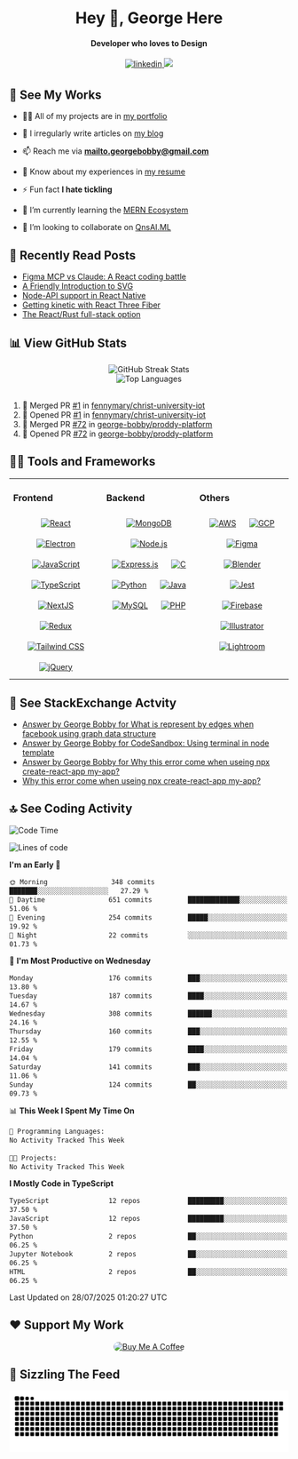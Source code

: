 <h1 align="center">Hey 👋, George Here</h1>  
<h4 align="center">Developer who loves to Design</h4>  
 
<div align="center">
<a href="https://linkedin.com/in/george-bobby" target="_blank">
<img src=https://img.shields.io/badge/linkedin-%231E77B5.svg?&style=for-the-badge&logo=linkedin&logoColor=white alt=linkedin style="margin-bottom: 5px;" />
</a>
<a href="https://github.com/george-bobby" target="_blank">
<img src=https://komarev.com/ghpvc/?username=george-bobby&style=for-the-badge&color=blueviolet&label=GITHUB+VISITORS />
</a>
</div>

## 💼 See My Works 
  
- 👨‍💻 All of my projects are in [my portfolio](https://georgebobby.me/)  
  
- 📝 I irregularly write articles on [my blog](https://georgebobby.hashnode.dev/)  
  
- 📫 Reach me via **mailto.georgebobby@gmail.com**  
  
- 📄 Know about my experiences in [my resume](https://drive.google.com/file/d/1aK68o05lFY738pd95BWMpOxGIOVposaR/view?usp=drive_link)  
  
- ⚡ Fun fact **I hate tickling**
  
- 🌱 I’m currently learning the [MERN Ecosystem](https://www.mongodb.com/mern-stack)
  
- 👯 I’m looking to collaborate on [QnsAI.ML](https://qnsai.vercel.app/)

## 📝 Recently Read Posts

<!-- BLOG-POST-LIST:START -->
- [Figma MCP vs Claude: A React coding battle](https://react.statuscode.com/issues/437)
- [A Friendly Introduction to SVG](https://www.joshwcomeau.com/svg/friendly-introduction-to-svg/)
- [Node-API support in React Native](https://react.statuscode.com/issues/436)
- [Getting kinetic with React Three Fiber](https://react.statuscode.com/issues/435)
- [The React/Rust full-stack option](https://react.statuscode.com/issues/434)
<!-- BLOG-POST-LIST:END -->

## 📊 View GitHub Stats

<div align="center">
  <img src="https://github-readme-streak-stats.herokuapp.com/?user=george-bobby&theme=dark&hide_border=false" alt="GitHub Streak Stats">
  <br>
  <img src="https://github-readme-stats.vercel.app/api/top-langs/?username=george-bobby&theme=dark&hide_border=false&include_all_commits=true&count_private=true&layout=compact" alt="Top Languages">
</div>

<br/>

<!--START_SECTION:activity-->
1. 🎉 Merged PR [#1](https://github.com/fennymary/christ-university-iot/pull/1) in [fennymary/christ-university-iot](https://github.com/fennymary/christ-university-iot)
2. 💪 Opened PR [#1](https://github.com/fennymary/christ-university-iot/pull/1) in [fennymary/christ-university-iot](https://github.com/fennymary/christ-university-iot)
3. 🎉 Merged PR [#72](https://github.com/george-bobby/proddy-platform/pull/72) in [george-bobby/proddy-platform](https://github.com/george-bobby/proddy-platform)
4. 💪 Opened PR [#72](https://github.com/george-bobby/proddy-platform/pull/72) in [george-bobby/proddy-platform](https://github.com/george-bobby/proddy-platform)
<!--END_SECTION:activity-->

## 👨‍💻 Tools and Frameworks  

<table>
<tr><td valign="top" width="33%">

### Frontend  
<div align="center">  
<a href="https://reactjs.org/" target="_blank"><img style="margin: 10px" src="https://profilinator.rishav.dev/skills-assets/react-original-wordmark.svg" alt="React" height="50" /></a>  
<a href="https://www.electronjs.org/" target="_blank"><img style="margin: 10px" src="https://profilinator.rishav.dev/skills-assets/electron-original.svg" alt="Electron" height="50" /></a>  
<a href="https://www.javascript.com/" target="_blank"><img style="margin: 10px" src="https://profilinator.rishav.dev/skills-assets/javascript-original.svg" alt="JavaScript" height="50" /></a>  
<a href="https://www.typescriptlang.org/" target="_blank"><img style="margin: 10px" src="https://profilinator.rishav.dev/skills-assets/typescript-original.svg" alt="TypeScript" height="50" /></a>  
<a href="https://nextjs.org/" target="_blank"><img style="margin: 10px" src="https://profilinator.rishav.dev/skills-assets/nextjs.png" alt="NextJS" height="50" /></a>  
<a href="https://redux.js.org/" target="_blank"><img style="margin: 10px" src="https://profilinator.rishav.dev/skills-assets/redux-original.svg" alt="Redux" height="50" /></a>  
<a href="https://www.tailwindcss.com/" target="_blank"><img style="margin: 10px" src="https://profilinator.rishav.dev/skills-assets/tailwindcss.svg" alt="Tailwind CSS" height="50" /></a>  
<a href="https://jquery.com/" target="_blank"><img style="margin: 10px" src="https://profilinator.rishav.dev/skills-assets/jquery.png" alt="jQuery" height="50" /></a>  
</div>

</td><td valign="top" width="33%">

### Backend  
<div align="center">  
<a href="https://www.mongodb.com/" target="_blank"><img style="margin: 10px" src="https://profilinator.rishav.dev/skills-assets/mongodb-original-wordmark.svg" alt="MongoDB" height="50" /></a>  
<a href="https://nodejs.org/" target="_blank"><img style="margin: 10px" src="https://profilinator.rishav.dev/skills-assets/nodejs-original-wordmark.svg" alt="Node.js" height="50" /></a>  
<a href="https://expressjs.com/" target="_blank"><img style="margin: 10px" src="https://profilinator.rishav.dev/skills-assets/express-original-wordmark.svg" alt="Express.js" height="50" /></a>  
<a href="https://www.cprogramming.com/" target="_blank"><img style="margin: 10px" src="https://profilinator.rishav.dev/skills-assets/c-original.svg" alt="C" height="50" /></a>  
<a href="https://www.python.org/" target="_blank"><img style="margin: 10px" src="https://profilinator.rishav.dev/skills-assets/python-original.svg" alt="Python" height="50" /></a>  
<a href="https://www.java.com/" target="_blank"><img style="margin: 10px" src="https://profilinator.rishav.dev/skills-assets/java-original-wordmark.svg" alt="Java" height="50" /></a>  
<a href="https://www.mysql.com/" target="_blank"><img style="margin: 10px" src="https://profilinator.rishav.dev/skills-assets/mysql-original-wordmark.svg" alt="MySQL" height="50" /></a>  
<a href="https://www.php.net/" target="_blank"><img style="margin: 10px" src="https://profilinator.rishav.dev/skills-assets/php-original.svg" alt="PHP" height="50" /></a>  
</div>

</td><td valign="top" width="33%">

### Others  
<div align="center">  
<a href="https://aws.amazon.com/" target="_blank"><img style="margin: 10px" src="https://profilinator.rishav.dev/skills-assets/amazonwebservices-original-wordmark.svg" alt="AWS" height="50" /></a>  
<a href="https://cloud.google.com/" target="_blank"><img style="margin: 10px" src="https://profilinator.rishav.dev/skills-assets/google_cloud-icon.svg" alt="GCP" height="50" /></a>  
<a href="https://www.figma.com/" target="_blank"><img style="margin: 10px" src="https://profilinator.rishav.dev/skills-assets/figma-icon.svg" alt="Figma" height="50" /></a>  
<a href="https://www.blender.org/" target="_blank"><img style="margin: 10px" src="https://profilinator.rishav.dev/skills-assets/blender_community_badge_white.svg" alt="Blender" height="50" /></a>  
<a href="https://www.jestjs.io/" target="_blank"><img style="margin: 10px" src="https://profilinator.rishav.dev/skills-assets/jest.svg" alt="Jest" height="50" /></a>  
<a href="https://firebase.google.com/" target="_blank"><img style="margin: 10px" src="https://profilinator.rishav.dev/skills-assets/firebase.png" alt="Firebase" height="50" /></a>  
<a href="https://www.adobe.com/in/products/illustrator.html" target="_blank"><img style="margin: 10px" src="https://profilinator.rishav.dev/skills-assets/adobe_illustrator-icon.svg" alt="Illustrator" height="50" /></a>  
<a href="https://www.adobe.com/products/photoshop-lightroom.html" target="_blank"><img style="margin: 10px" src="https://profilinator.rishav.dev/skills-assets/lightroom.png" alt="Lightroom" height="50" /></a>  
</div>

</td></tr>
</table>  

## 👯 See StackExchange Actvity

<!-- STACKOVERFLOW:START -->
- [Answer by George Bobby for What is represent by edges when facebook using graph data structure](https://stackoverflow.com/questions/58134083/what-is-represent-by-edges-when-facebook-using-graph-data-structure/77214632#77214632)
- [Answer by George Bobby for CodeSandbox: Using terminal in node template](https://stackoverflow.com/questions/64828353/codesandbox-using-terminal-in-node-template/70359679#70359679)
- [Answer by George Bobby for Why this error come when useing npx create-react-app my-app?](https://stackoverflow.com/questions/67455023/why-this-error-come-when-useing-npx-create-react-app-my-app/67458220#67458220)
- [Why this error come when useing npx create-react-app my-app?](https://stackoverflow.com/questions/67455023/why-this-error-come-when-useing-npx-create-react-app-my-app)
<!-- STACKOVERFLOW:END -->


## 🔝 See Coding Activity 

<!--START_SECTION:waka-->
![Code Time](http://img.shields.io/badge/Code%20Time-474%20hrs%206%20mins-blue)

![Lines of code](https://img.shields.io/badge/From%20Hello%20World%20I%27ve%20Written-527.5%20thousand%20lines%20of%20code-blue)

**I'm an Early 🐤** 

```text
🌞 Morning                348 commits         ███████░░░░░░░░░░░░░░░░░░   27.29 % 
🌆 Daytime                651 commits         █████████████░░░░░░░░░░░░   51.06 % 
🌃 Evening                254 commits         █████░░░░░░░░░░░░░░░░░░░░   19.92 % 
🌙 Night                  22 commits          ░░░░░░░░░░░░░░░░░░░░░░░░░   01.73 % 
```
📅 **I'm Most Productive on Wednesday** 

```text
Monday                   176 commits         ███░░░░░░░░░░░░░░░░░░░░░░   13.80 % 
Tuesday                  187 commits         ████░░░░░░░░░░░░░░░░░░░░░   14.67 % 
Wednesday                308 commits         ██████░░░░░░░░░░░░░░░░░░░   24.16 % 
Thursday                 160 commits         ███░░░░░░░░░░░░░░░░░░░░░░   12.55 % 
Friday                   179 commits         ████░░░░░░░░░░░░░░░░░░░░░   14.04 % 
Saturday                 141 commits         ███░░░░░░░░░░░░░░░░░░░░░░   11.06 % 
Sunday                   124 commits         ██░░░░░░░░░░░░░░░░░░░░░░░   09.73 % 
```


📊 **This Week I Spent My Time On** 

```text
💬 Programming Languages: 
No Activity Tracked This Week

🐱‍💻 Projects: 
No Activity Tracked This Week
```

**I Mostly Code in TypeScript** 

```text
TypeScript               12 repos            █████████░░░░░░░░░░░░░░░░   37.50 % 
JavaScript               12 repos            █████████░░░░░░░░░░░░░░░░   37.50 % 
Python                   2 repos             ██░░░░░░░░░░░░░░░░░░░░░░░   06.25 % 
Jupyter Notebook         2 repos             ██░░░░░░░░░░░░░░░░░░░░░░░   06.25 % 
HTML                     2 repos             ██░░░░░░░░░░░░░░░░░░░░░░░   06.25 % 
```




 Last Updated on 28/07/2025 01:20:27 UTC
<!--END_SECTION:waka-->
  
<!-- 😜 Leave Coding Apart -->

<!-- <div align="center">
  <img src='https://memer-new.vercel.app/' style="height: 400px;"/>
</div> -->
      
<!-- 🎧 Turn Up Beats -->

<!-- <div align="center">
  <img src="https://spotify-github-profile.vercel.app/api/view?uid=cjxcp001npcxkfkoeloaj3yb5&cover_image=true&theme=default&show_offline=false&background_color=121212&interchange=true&bar_color=53b14f&bar_color_cover=true" />
</div> -->


## ❤️ Support My Work

<p align="center">
<a href="https://www.buymeacoffee.com/georgebawesome" target="_blank"><img src="https://cdn.buymeacoffee.com/buttons/default-red.png" alt="Buy Me A Coffee" width="200"  style="border-radius: 20px;"></a>
</p>

## 🐍 Sizzling The Feed

<div align="center">
<img src="https://raw.githubusercontent.com/george-bobby/george-bobby/output/snake.svg" alt="Snake animation" /> 
</div> 
